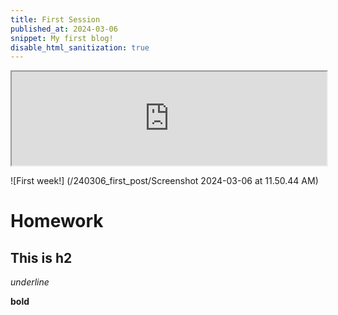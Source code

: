 ```yaml
---
title: First Session
published_at: 2024-03-06
snippet: My first blog!
disable_html_sanitization: true
---
```


<iframe src="https://editor.p5js.org/kimnhudiep2003/full/4xTclF0v2" width ="100%"></iframe>

![First week!] (/240306_first_post/Screenshot 2024-03-06 at 11.50.44 AM)

# Homework

## This is h2

_underline_

**bold**
